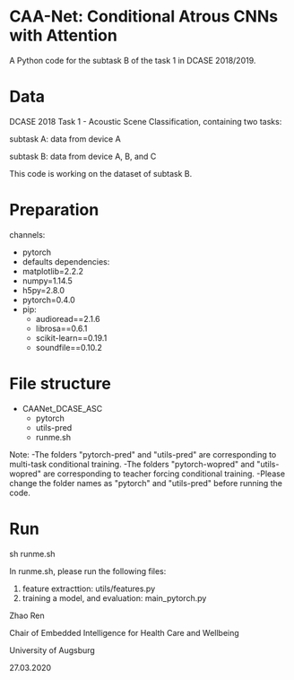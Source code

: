 # CAA-Net: Conditional Atrous CNNs with Attention
A Python code for the subtask B of the task 1 in DCASE 2018/2019.


# Data
DCASE 2018 Task 1 - Acoustic Scene Classification, containing two tasks:

subtask A: data from device A

subtask B: data from device A, B, and C

This code is working on the dataset of subtask B.


# Preparation
channels:
  - pytorch
  - defaults
dependencies:
  - matplotlib=2.2.2
  - numpy=1.14.5
  - h5py=2.8.0
  - pytorch=0.4.0
  - pip:
    - audioread==2.1.6
    - librosa==0.6.1
    - scikit-learn==0.19.1
    - soundfile==0.10.2


# File structure
- CAANet_DCASE_ASC
  - pytorch
  - utils-pred
  - runme.sh

Note: 
-The folders "pytorch-pred" and "utils-pred" are corresponding to multi-task conditional training.
-The folders "pytorch-wopred" and "utils-wopred" are corresponding to teacher forcing conditional training.
-Please change the folder names as "pytorch" and "utils-pred" before running the code.


# Run 
sh runme.sh

In runme.sh, please run the following files:
1. feature extracttion: utils/features.py
2. training a model, and evaluation: main_pytorch.py






Zhao Ren

Chair of Embedded Intelligence for Health Care and Wellbeing

University of Augsburg

27.03.2020

